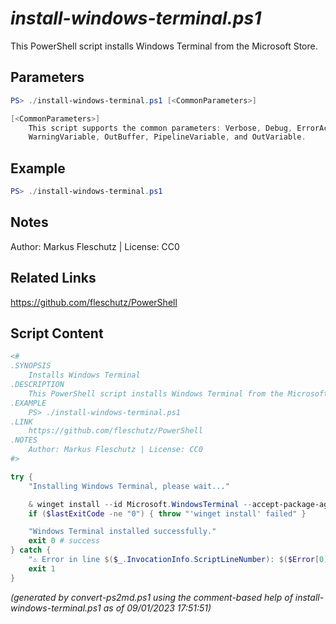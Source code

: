 *install-windows-terminal.ps1*
================

This PowerShell script installs Windows Terminal from the Microsoft Store.

Parameters
----------
```powershell
PS> ./install-windows-terminal.ps1 [<CommonParameters>]

[<CommonParameters>]
    This script supports the common parameters: Verbose, Debug, ErrorAction, ErrorVariable, WarningAction, 
    WarningVariable, OutBuffer, PipelineVariable, and OutVariable.
```

Example
-------
```powershell
PS> ./install-windows-terminal.ps1

```

Notes
-----
Author: Markus Fleschutz | License: CC0

Related Links
-------------
https://github.com/fleschutz/PowerShell

Script Content
--------------
```powershell
<#
.SYNOPSIS
	Installs Windows Terminal
.DESCRIPTION
	This PowerShell script installs Windows Terminal from the Microsoft Store.
.EXAMPLE
	PS> ./install-windows-terminal.ps1
.LINK
	https://github.com/fleschutz/PowerShell
.NOTES
	Author: Markus Fleschutz | License: CC0
#>

try {
	"Installing Windows Terminal, please wait..."

	& winget install --id Microsoft.WindowsTerminal --accept-package-agreements --accept-source-agreements
	if ($lastExitCode -ne "0") { throw "'winget install' failed" }

	"Windows Terminal installed successfully."
	exit 0 # success
} catch {
	"⚠️ Error in line $($_.InvocationInfo.ScriptLineNumber): $($Error[0])"
	exit 1
}
```

*(generated by convert-ps2md.ps1 using the comment-based help of install-windows-terminal.ps1 as of 09/01/2023 17:51:51)*
